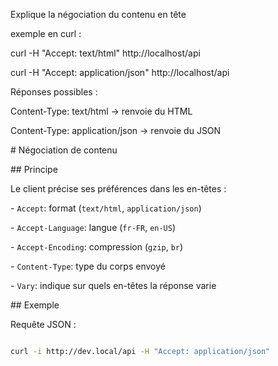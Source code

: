 Explique la négociation du contenu en tête



exemple en curl :



curl -H "Accept: text/html" http://localhost/api

curl -H "Accept: application/json" http://localhost/api



Réponses possibles :



Content-Type: text/html → renvoie du HTML



Content-Type: application/json → renvoie du JSON



\# Négociation de contenu



\## Principe

Le client précise ses préférences dans les en-têtes :

\- `Accept`: format (`text/html`, `application/json`)

\- `Accept-Language`: langue (`fr-FR`, `en-US`)

\- `Accept-Encoding`: compression (`gzip`, `br`)

\- `Content-Type`: type du corps envoyé

\- `Vary`: indique sur quels en-têtes la réponse varie



\## Exemple

Requête JSON :

```bash

curl -i http://dev.local/api -H "Accept: application/json"

